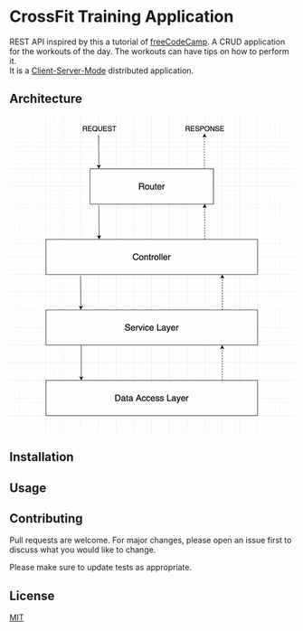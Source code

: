 # CrossFit Training Application
REST API inspired by this a tutorial of [freeCodeCamp](https://www.freecodecamp.org/news/rest-api-design-best-practices-build-a-rest-api/#our-example-project). A CRUD application for the workouts of the day. The workouts can have tips on how to perform it.  
It is a [Client-Server-Mode](https://en.wikipedia.org/wiki/Client%E2%80%93server_model) distributed application.

## Architecture
![3-layer-architecteture](images\3-layer-architecture.png)

## Installation

## Usage

## Contributing

Pull requests are welcome. For major changes, please open an issue first
to discuss what you would like to change.

Please make sure to update tests as appropriate.

## License

[MIT](https://choosealicense.com/licenses/mit/)